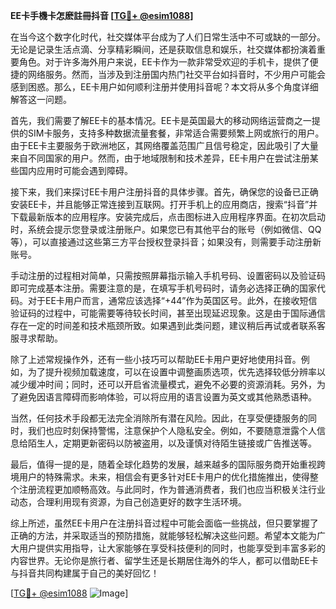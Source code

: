 **EE卡手機卡怎麽註冊抖音 [[TG💪+ @esim1088](https://t.me/s/esim1088)]**

在当今这个数字化时代，社交媒体平台成为了人们日常生活中不可或缺的一部分。无论是记录生活点滴、分享精彩瞬间，还是获取信息和娱乐，社交媒体都扮演着重要角色。对于许多海外用户来说，EE卡作为一款非常受欢迎的手机卡，提供了便捷的网络服务。然而，当涉及到注册国内热门社交平台如抖音时，不少用户可能会感到困惑。那么，EE卡用户如何顺利注册并使用抖音呢？本文将从多个角度详细解答这一问题。

首先，我们需要了解EE卡的基本情况。EE卡是英国最大的移动网络运营商之一提供的SIM卡服务，支持多种数据流量套餐，非常适合需要频繁上网或旅行的用户。由于EE卡主要服务于欧洲地区，其网络覆盖范围广且信号稳定，因此吸引了大量来自不同国家的用户。然而，由于地域限制和技术差异，EE卡用户在尝试注册某些国内应用时可能会遇到障碍。

接下来，我们来探讨EE卡用户注册抖音的具体步骤。首先，确保您的设备已正确安装EE卡，并且能够正常连接到互联网。打开手机上的应用商店，搜索“抖音”并下载最新版本的应用程序。安装完成后，点击图标进入应用程序界面。在初次启动时，系统会提示您登录或注册账户。如果您已有其他平台的账号（例如微信、QQ等），可以直接通过这些第三方平台授权登录抖音；如果没有，则需要手动注册新账号。

手动注册的过程相对简单，只需按照屏幕指示输入手机号码、设置密码以及验证码即可完成基本注册。需要注意的是，在填写手机号码时，请务必选择正确的国家代码。对于EE卡用户而言，通常应该选择“+44”作为英国区号。此外，在接收短信验证码的过程中，可能需要等待较长时间，甚至出现延迟现象。这是由于国际通信存在一定的时间差和技术瓶颈所致。如果遇到此类问题，建议稍后再试或者联系客服寻求帮助。

除了上述常规操作外，还有一些小技巧可以帮助EE卡用户更好地使用抖音。例如，为了提升视频加载速度，可以在设置中调整画质选项，优先选择较低分辨率以减少缓冲时间；同时，还可以开启省流量模式，避免不必要的资源消耗。另外，为了避免因语言障碍而影响体验，可以将应用的语言设置为英文或其他熟悉语种。

当然，任何技术手段都无法完全消除所有潜在风险。因此，在享受便捷服务的同时，我们也应时刻保持警惕，注意保护个人隐私安全。例如，不要随意泄露个人信息给陌生人，定期更新密码以防被盗用，以及谨慎对待陌生链接或广告推送等。

最后，值得一提的是，随着全球化趋势的发展，越来越多的国际服务商开始重视跨境用户的特殊需求。未来，相信会有更多针对EE卡用户的优化措施推出，使得整个注册流程更加顺畅高效。与此同时，作为普通消费者，我们也应当积极关注行业动态，合理利用现有资源，为自己创造更好的数字生活环境。

综上所述，虽然EE卡用户在注册抖音过程中可能会面临一些挑战，但只要掌握了正确的方法，并采取适当的预防措施，就能够轻松解决这些问题。希望本文能为广大用户提供实用指导，让大家能够在享受科技便利的同时，也能享受到丰富多彩的内容世界。无论你是旅行者、留学生还是长期居住海外的华人，都可以借助EE卡与抖音共同构建属于自己的美好回忆！

[[TG💪+ @esim1088](https://t.me/s/esim1088) ![Image](https://i.postimg.cc/4NQfJmqS/Snipaste-2025-05-13-00-14-12.png)]